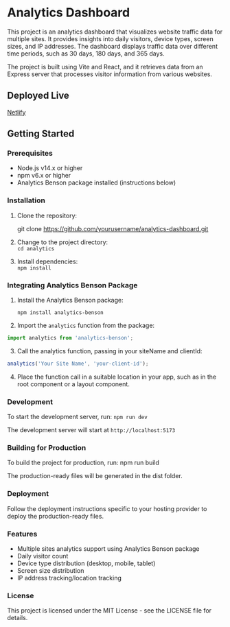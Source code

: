 # Analytics Dashboard

This project is an analytics dashboard that visualizes website traffic data for multiple sites. It provides insights into daily visitors, device types, screen sizes, and IP addresses. The dashboard displays traffic data over different time periods, such as 30 days, 180 days, and 365 days.

The project is built using Vite and React, and it retrieves data from an Express server that processes visitor information from various websites.

## Deployed Live


[Netlify](https://portfolio-analytics.netlify.app/)


## Getting Started

### Prerequisites

- Node.js v14.x or higher
- npm v6.x or higher
- Analytics Benson package installed (instructions below)

### Installation

1. Clone the repository:

   git clone https://github.com/yourusername/analytics-dashboard.git

2. Change to the project directory:  
   `cd analytics`

3. Install dependencies:  
   `npm install`

### Integrating Analytics Benson Package

1. Install the Analytics Benson package:

   `npm install analytics-benson`

2. Import the `analytics` function from the package:

```js
import analytics from 'analytics-benson';
```

3. Call the analytics function, passing in your siteName and clientId:

```js
analytics('Your Site Name', 'your-client-id');
```

4. Place the function call in a suitable location in your app, such as in the root component or a layout component.

### Development

To start the development server, run:
`npm run dev`

The development server will start at `http://localhost:5173`

### Building for Production

To build the project for production, run:
npm run build

The production-ready files will be generated in the dist folder.

### Deployment

Follow the deployment instructions specific to your hosting provider to deploy the production-ready files.

### Features

- Multiple sites analytics support using Analytics Benson package
- Daily visitor count
- Device type distribution (desktop, mobile, tablet)
- Screen size distribution
- IP address tracking/location tracking


### License

This project is licensed under the MIT License - see the LICENSE file for details.


